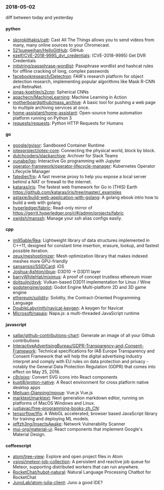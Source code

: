 ### 2018-05-02
diff between today and yesterday

#### python
* [skorokithakis/catt](https://github.com/skorokithakis/catt): Cast All The Things allows you to send videos from many, many online sources to your Chromecast.
* [521xueweihan/HelloGitHub](https://github.com/521xueweihan/HelloGitHub):  GitHub 
* [ezelf/CVE-2018-9995_dvr_credentials](https://github.com/ezelf/CVE-2018-9995_dvr_credentials): (CVE-2018-9995) Get DVR Credentials
* [initstring/passphrase-wordlist](https://github.com/initstring/passphrase-wordlist): Passphrase wordlist and hashcat rules for offline cracking of long, complex passwords
* [facebookresearch/Detectron](https://github.com/facebookresearch/Detectron): FAIR's research platform for object detection research, implementing popular algorithms like Mask R-CNN and RetinaNet.
* [jonas-koehler/s2cnn](https://github.com/jonas-koehler/s2cnn): Spherical CNNs
* [apachecn/MachineLearning](https://github.com/apachecn/MachineLearning): Machine Learning in Action
* [motherboardgithub/mass_archive](https://github.com/motherboardgithub/mass_archive): A basic tool for pushing a web page to multiple archiving services at once.
* [home-assistant/home-assistant](https://github.com/home-assistant/home-assistant):  Open-source home automation platform running on Python 3
* [requests/requests](https://github.com/requests/requests): Python HTTP Requests for Humans 

#### go
* [google/gvisor](https://github.com/google/gvisor): Sandboxed Container Runtime
* [iotexproject/iotex-core](https://github.com/iotexproject/iotex-core): Connecting the physical world, block by block.
* [dutchcoders/slackarchive](https://github.com/dutchcoders/slackarchive): Archiver for Slack Teams
* [yunabe/lgo](https://github.com/yunabe/lgo): Interactive Go programming with Jupyter
* [operator-framework/operator-lifecycle-manager](https://github.com/operator-framework/operator-lifecycle-manager): Kubernetes Operator Lifecycle Manager
* [fatedier/frp](https://github.com/fatedier/frp): A fast reverse proxy to help you expose a local server behind a NAT or firewall to the internet.
* [kataras/iris](https://github.com/kataras/iris): The fastest web framework for Go in (THIS) Earth https://github.com/kataras/iris/tree/master/_examples
* [astaxie/build-web-application-with-golang](https://github.com/astaxie/build-web-application-with-golang): A golang ebook intro how to build a web with golang
* [hyperledger/fabric](https://github.com/hyperledger/fabric): Read-only mirror of https://gerrit.hyperledger.org/r/#/admin/projects/fabric
* [xwjdsh/manssh](https://github.com/xwjdsh/manssh): Manage your ssh alias configs easily.

#### cpp
* [im95able/Rea](https://github.com/im95able/Rea): Lightweight library of data structures implemented in C++11, designed for constant time insertion, erasure, lookup, and fastest possible iteration.
* [zeux/meshoptimizer](https://github.com/zeux/meshoptimizer): Mesh optimization library that makes indexed meshes more GPU-friendly
* [sansansisi/SSIDCard](https://github.com/sansansisi/SSIDCard): iOS
* [Joshua-Ashton/dxup](https://github.com/Joshua-Ashton/dxup): D3D10 -> D3D11 layer
* [barryWhiteHat/miximus](https://github.com/barryWhiteHat/miximus): A proof of concept trustless ethereum mixer
* [doitsujin/dxvk](https://github.com/doitsujin/dxvk): Vulkan-based D3D11 implementation for Linux / Wine
* [godotengine/godot](https://github.com/godotengine/godot): Godot Engine  Multi-platform 2D and 3D game engine
* [ethereum/solidity](https://github.com/ethereum/solidity): Solidity, the Contract-Oriented Programming Language
* [DoubleLabyrinth/navicat-keygen](https://github.com/DoubleLabyrinth/navicat-keygen): A keygen for Navicat
* [Microsoft/napajs](https://github.com/Microsoft/napajs): Napa.js: a multi-threaded JavaScript runtime

#### javascript
* [sallar/github-contributions-chart](https://github.com/sallar/github-contributions-chart): Generate an image of all your Github contributions
* [InteractiveAdvertisingBureau/GDPR-Transparency-and-Consent-Framework](https://github.com/InteractiveAdvertisingBureau/GDPR-Transparency-and-Consent-Framework): Technical specifications for IAB Europe Transparency and Consent Framework that will help the digital advertising industry interpret and comply with EU rules on data protection and privacy - notably the General Data Protection Regulation (GDPR) that comes into effect on May 25, 2018.
* [c8r/pixo](https://github.com/c8r/pixo): Convert SVG icons into React components
* [kusti8/proton-native](https://github.com/kusti8/proton-native): A React environment for cross platform native desktop apps
* [Meituan-Dianping/mpvue](https://github.com/Meituan-Dianping/mpvue):  Vue.js  Vue.js 
* [marktext/marktext](https://github.com/marktext/marktext): Next generation markdown editor, running on platforms of MacOS Windows and Linux.
* [justjavac/free-programming-books-zh_CN](https://github.com/justjavac/free-programming-books-zh_CN):  
* [tensorflow/tfjs](https://github.com/tensorflow/tfjs): A WebGL accelerated, browser based JavaScript library for training and deploying ML models.
* [jeffzh3ng/InsectsAwake](https://github.com/jeffzh3ng/InsectsAwake): Network Vulnerability Scanner
* [mui-org/material-ui](https://github.com/mui-org/material-ui): React components that implement Google's Material Design.

#### coffeescript
* [atom/tree-view](https://github.com/atom/tree-view):  Explore and open project files in Atom
* [vsivsi/meteor-job-collection](https://github.com/vsivsi/meteor-job-collection): A persistent and reactive job queue for Meteor, supporting distributed workers that can run anywhere.
* [RocketChat/hubot-natural](https://github.com/RocketChat/hubot-natural): Natural Language Processing Chatbot for RocketChat
* [JunoLab/atom-julia-client](https://github.com/JunoLab/atom-julia-client): Juno a good IDE?
